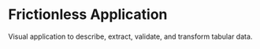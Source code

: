 # Frictionless Application

Visual application to describe, extract, validate, and transform tabular data.
